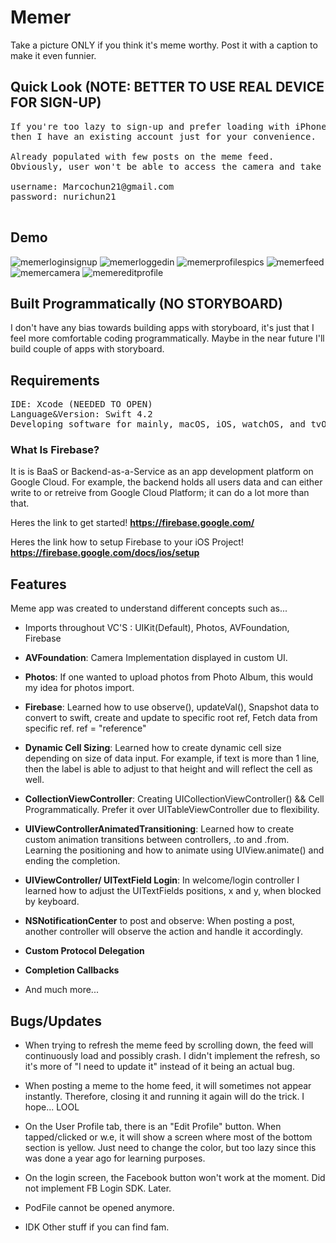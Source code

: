 # Memer 

Take a picture ONLY if you think it's meme worthy. Post it with a caption to make it even funnier.

## Quick Look (NOTE: BETTER TO USE REAL DEVICE FOR SIGN-UP)

<pre>
If you're too lazy to sign-up and prefer loading with iPhone simulator instead of using a real device 
then I have an existing account just for your convenience.  

Already populated with few posts on the meme feed. 
Obviously, user won't be able to access the camera and take a picture unless one has a real device to take it with.

username: Marcochun21@gmail.com 
password: nurichun21

</pre>

## Demo

![memerloginsignup](https://user-images.githubusercontent.com/36717095/51081106-f1046700-16b5-11e9-9353-6851f5b61297.gif)
![memerloggedin](https://user-images.githubusercontent.com/36717095/51081107-f2ce2a80-16b5-11e9-9167-7329e332d0d7.gif)
![memerprofilespics](https://user-images.githubusercontent.com/36717095/51081108-f5c91b00-16b5-11e9-9c60-d4d46a7913bb.gif)
![memerfeed](https://user-images.githubusercontent.com/36717095/51081109-f8c40b80-16b5-11e9-9d25-191fbb6e89cc.gif)
![memercamera](https://user-images.githubusercontent.com/36717095/51081110-fa8dcf00-16b5-11e9-82ad-c2e4be5768d5.gif)
![memereditprofile](https://user-images.githubusercontent.com/36717095/51081111-fc579280-16b5-11e9-868a-5735bda8d6b3.gif)

## Built Programmatically (NO STORYBOARD)

I don't have any bias towards building apps with storyboard, it's just that I feel more comfortable coding programmatically. 
Maybe in the near future I'll build couple of apps with storyboard.

## Requirements

<pre>
IDE: Xcode (NEEDED TO OPEN)
Language&Version: Swift 4.2 
Developing software for mainly, macOS, iOS, watchOS, and tvOS.
</pre>

### What Is Firebase?

It is is BaaS or Backend-as-a-Service as an app development platform on Google Cloud.
For example, the backend holds all users data and can either write to or retreive from Google Cloud Platform; it can do a lot more than that. 

Heres the link to get started! **https://firebase.google.com/**

Heres the link how to setup Firebase to your iOS Project! **https://firebase.google.com/docs/ios/setup**

## Features

Meme app was created to understand different concepts such as...

- Imports throughout VC'S : UIKit(Default), Photos, AVFoundation, Firebase 

- **AVFoundation**: Camera Implementation displayed in custom UI.

- **Photos**: If one wanted to upload photos from Photo Album, this would my idea for photos import.
 
- **Firebase**: Learned how to use observe(), updateVal(), Snapshot data to convert to swift, create and update to specific root ref, Fetch data from specific ref. ref = "reference" 

- **Dynamic Cell Sizing**: Learned how to create dynamic cell size depending on size of data input. For example, if text is more than 1 line, then the label is able to adjust to that height and will reflect the cell as well.

- **CollectionViewController**: Creating UICollectionViewController() && Cell Programmatically. Prefer it over UITableViewController due to flexibility.

- **UIViewControllerAnimatedTransitioning**: Learned how to create custom animation transitions between controllers, .to and .from. Learning the positioning and how to animate using UIView.animate() and ending the completion.

- **UIViewController/ UITextField Login**: In welcome/login controller I learned how to adjust the UITextFields positions, x and y, when blocked by keyboard. 

- **NSNotificationCenter** to post and observe: When posting a post, another controller will observe the action and handle it accordingly. 

- **Custom Protocol Delegation**

- **Completion Callbacks**

- And much more...

## Bugs/Updates

- When trying to refresh the meme feed by scrolling down, the feed will continuously load and possibly crash. 
I didn't implement the refresh, so it's more of "I need to update it" instead of it being an actual bug. 

- When posting a meme to the home feed, it will sometimes not appear instantly. Therefore, closing it and running it again will do the trick. I hope... LOOL

- On the User Profile tab, there is an "Edit Profile" button. When tapped/clicked or w.e, it will show a screen where
most of the bottom section is yellow. Just need to change the color, but too lazy since this was done a year ago for learning purposes. 

- On the login screen, the Facebook button won't work at the moment. Did not implement FB Login SDK. Later.

- PodFile cannot be opened anymore.

- IDK Other stuff if you can find fam.






